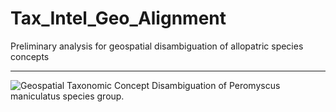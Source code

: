 # Tax_Intel_Geo_Alignment
Preliminary analysis for geospatial disambiguation of allopatric species concepts

---

![Geospatial Taxonomic Concept Disambiguation of Peromyscus maniculatus species group.](Peromyscus_fig.jpg?raw=true "Title")
